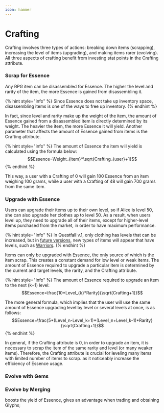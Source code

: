 ```yaml
---
icon: hammer
---
```


# Crafting

Crafting involves three types of actions: breaking down items (scrapping), increasing the level of items (upgrading), and making items rarer (evolving). All three aspects of crafting benefit from investing stat points in the Crafting attribute.

### Scrap for Essence

Any RPG item can be disassembled for Essence. The higher the level and rarity of the item, the more Essence is gained from disassembling it.

{% hint style="info" %}
Since Essence does not take up inventory space, disassembling items is one of the ways to free up inventory.
{% endhint %}

In fact, since level and rarity make up the weight of the item, the amount of Essence gained from a disassembled item is directly determined by its weight. The heavier the item, the more Essence it will yield. Another parameter that affects the amount of Essence gained from items is the Crafting attribute.

{% hint style="info" %}
The amount of Essence the item will yield is calculated using the formula below: $$Essence=Weight_{item}*\sqrt{Crafting_{user}+1}$$
{% endhint %}

This way, a user with a Crafting of 0 will gain 100 Essence from an item weighing 100 grams, while a user with a Crafting of 48 will gain 700 grams from the same item.

### Upgrade with Essence

Users can upgrade their items up to their own level, so if Alice is level 50, she can also upgrade her clothes up to level 50. As a result, when users level up, they need to upgrade all of their items, except for higher-level items purchased from the market, in order to have maximum performance.

{% hint style="info" %}
In Questfall v.1, only clothing has levels that can be increased, but in [future versions](../../../roadmap/future-versions.md), new types of items will appear that have levels, such as [Warriors](../../../roadmap/future-versions.md#warfare).
{% endhint %}

Items can only be upgraded with Essence, the only source of which is the item scrap. This creates a constant demand for low level or weak items. The amount of Essence required to upgrade a particular item is determined by the current and target levels, the rarity, and the Crafting attribute.

{% hint style="info" %}
The amount of Essence required to upgrade an item to the next (k+1) level: $$Essence=\frac{10*Level_{k}*Rarity}{\sqrt{Crafting+1}}$$

The more general formula, which implies that the user will use the same amount of Essence upgrading level by level or several levels at once, is as follows:\
$$Essence=\frac{5*(Level_n-Level_k+1)*(Level_n+Level_k-1)*Rarity}{\sqrt{Crafting+1}}$$
{% endhint %}

In general, if the Crafting attribute is 0, in order to upgrade an item, it is necessary to scrap the item of the same rarity and level (or many weaker items). Therefore, the Crafting attribute is crucial for leveling many items with limited number of items to scrap. as it noticeably increase the efficiency of Essence usage.

### Evolve with Gems



### Evolve by Merging



boosts the yield of Essence, gives an advantage when trading and obtaining Glyphs;
